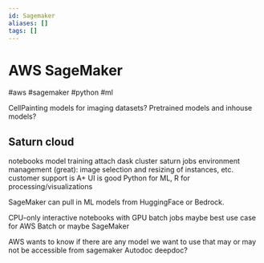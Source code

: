 ```yaml
---
id: Sagemaker
aliases: []
tags: []
---
```


# AWS SageMaker

#aws #sagemaker #python #ml

CellPainting models for imaging datasets?
Pretrained models and inhouse models?

## Saturn cloud

notebooks
model training
attach dask cluster
saturn jobs
environment management (great): image selection and resizing of instances, etc.
customer support is A+
UI is good
Python for ML, R for processing/visualizations

SageMaker can pull in ML models from HuggingFace or Bedrock.

CPU-only interactive notebooks with GPU batch jobs maybe best use case for AWS Batch or maybe SageMaker

AWS wants to know if there are any model we want to use that may or may not be accessible from sagemaker
Autodoc deepdoc?

#
